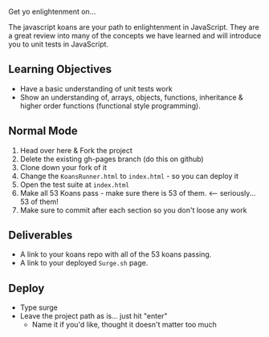 Get yo enlightenment on...

The javascript koans are your path to enlightenment in JavaScript. They are a great review into many of the concepts we have learned and will introduce you to unit tests in JavaScript.

## Learning Objectives

* Have a basic understanding of unit tests work
* Show an understanding of, arrays, objects, functions, inheritance & higher order functions (functional style programming).

## Normal Mode

1. Head over here & Fork the project
2. Delete the existing gh-pages branch (do this on github)
3. Clone down your fork of it
4. Change the `KoansRunner.html` to `index.html` - so you can deploy it
5. Open the test suite at `index.html`
6. Make all 53 Koans pass - make sure there is 53 of them. <-- seriously... 53 of them!
7. Make sure to commit after each section so you don't loose any work

## Deliverables

* A link to your koans repo with all of the 53 koans passing.
* A link to your deployed `Surge.sh` page.

## Deploy

* Type surge
* Leave the project path as is... just hit "enter"
    * Name it if you'd like, thought it doesn't matter too much